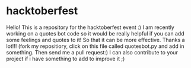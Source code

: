 # hacktoberfest
Hello! This is a repository for the hacktoberfest event :)
I am recently working on a quotes bot code so it would be really helpful if you can add some feelings and quotes to it!
So that it can be more effective. Thanks a lot!!!
(fork my repositiory, click on this file called quotesbot.py and add in something. Then send me a pull request:)
I can also contribute to your project if i have something to add to improve it ;)

